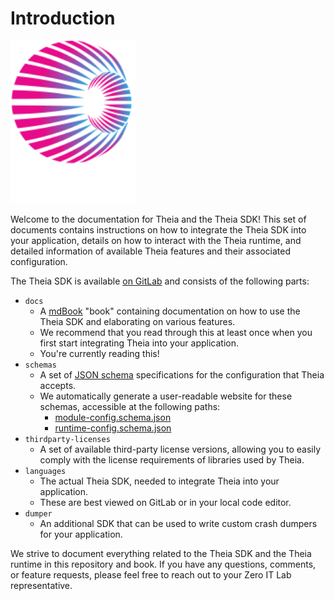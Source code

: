 # Introduction

<img src="./assets/img/theia_text.svg" width="200">

Welcome to the documentation for Theia and the Theia SDK! This set of documents contains instructions on how to integrate the Theia SDK into your application, details on how to interact with the Theia runtime, and detailed information of available Theia features and their associated configuration.

The Theia SDK is available [on GitLab](https://gitlab.com/zeroitlab/theia-sdk) and consists of the following parts:

- `docs`
  - A [mdBook](https://rust-lang.github.io/mdBook/) "book" containing documentation on how to use the Theia SDK and elaborating on various features.
  - We recommend that you read through this at least once when you first start integrating Theia into your application.
  - You're currently reading this!
- `schemas`
  - A set of [JSON schema](https://json-schema.org/) specifications for the configuration that Theia accepts.
  - We automatically generate a user-readable website for these schemas, accessible at the following paths:
    - [module-config.schema.json](./schemas/module-config.schema.html)
    - [runtime-config.schema.json](./schemas/runtime-config.schema.html)
- `thirdparty-licenses`
  - A set of available third-party license versions, allowing you to easily comply with the license requirements of libraries used by Theia.
- `languages`
  - The actual Theia SDK, needed to integrate Theia into your application.
  - These are best viewed on GitLab or in your local code editor.
- `dumper`
  - An additional SDK that can be used to write custom crash dumpers for your application.

We strive to document everything related to the Theia SDK and the Theia runtime in this repository and book. If you have any questions, comments, or feature requests, please feel free to reach out to your Zero IT Lab representative.
